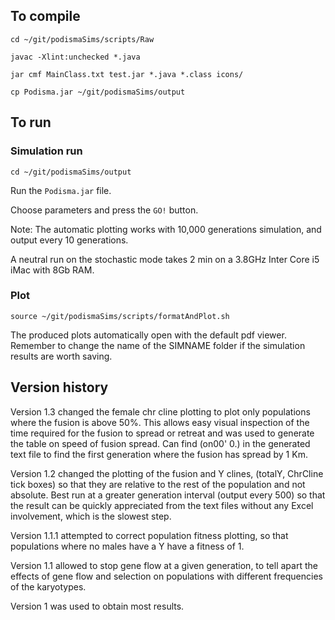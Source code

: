 ## To compile

	cd ~/git/podismaSims/scripts/Raw

	javac -Xlint:unchecked *.java

	jar cmf MainClass.txt test.jar *.java *.class icons/
	
	cp Podisma.jar ~/git/podismaSims/output

## To run

### Simulation run

	cd ~/git/podismaSims/output
	
Run the `Podisma.jar` file.
	
Choose parameters and press the `GO!` button. 

Note: The automatic plotting works with 10,000 generations simulation, and output every 10 generations.

A neutral run on the stochastic mode takes 2 min on a 3.8GHz Inter Core i5 iMac with 8Gb RAM.

### Plot

	source ~/git/podismaSims/scripts/formatAndPlot.sh
	
The produced plots automatically open with the default pdf viewer. Remember to change the name of the SIMNAME folder if the simulation results are worth saving.
	
## Version history

Version 1.3 changed the female chr cline plotting to plot only populations where the fusion is above 50%. This allows easy visual inspection of the time required for the fusion to spread or retreat and was used to generate the table on speed of fusion spread. Can find (on00' 0.) in the generated text file to find the first generation where the fusion has spread by 1 Km.

Version 1.2 changed the plotting of the fusion and Y clines, (totalY, ChrCline tick boxes) so that they are relative to the rest of the population and not absolute. Best run at a greater generation interval (output every 500) so that the result can be quickly appreciated from the text files without any Excel involvement, which is the slowest step.

Version 1.1.1 attempted to correct population fitness plotting, so that populations where no males have a Y have a fitness of 1. 

Version 1.1 allowed to stop gene flow at a given generation, to tell apart the effects of gene flow and selection on populations with different frequencies of the karyotypes.

Version 1 was used to obtain most results.

